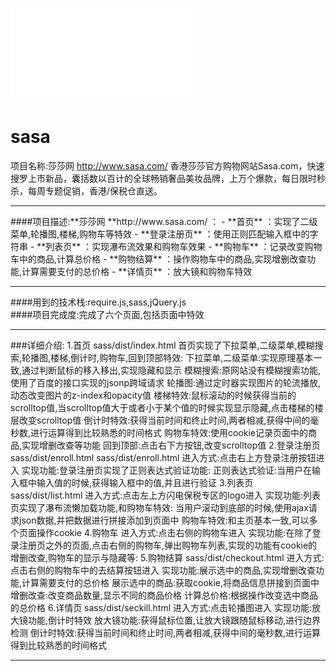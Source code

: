 ![Alt text](./README.md)
# sasa  <br />
项目名称:莎莎网 http://www.sasa.com/ 香港莎莎官方购物网站Sasa.com，快速搜罗上市新品，囊括数以百计的全球畅销奢品美妆品牌，上万个爆款，每日限时秒杀，每周专题促销，香港/保税仓直送。 <br />
<hr>
####项目描述:**莎莎网 **http://www.sasa.com/ ：
- **首页** ：实现了二级菜单,轮播图,楼梯,购物车等特效
- **登录注册页** ：使用正则匹配输入框中的字符串
- **列表页** ：实现瀑布流效果和购物车效果
- **购物车** ：记录改变购物车中的商品,计算总价格
- **购物结算** ：操作购物车中的商品,实现增删改查功能,计算需要支付的总价格
- **详情页** ：放大镜和购物车特效
<hr/>
####用到的技术栈:require.js,sass,jQuery.js  <br />
####项目完成度:完成了六个页面,包括页面中特效<br />

<hr>
###详细介绍:
		1.首页   sass/dist/index.html
		首页实现了下拉菜单,二级菜单,模糊搜索,轮播图,楼梯,倒计时,购物车,回到顶部特效:
		     下拉菜单,二级菜单:实现原理基本一致,通过判断鼠标的移入移出,实现隐藏和显示
		     模糊搜索:原网站没有模糊搜索功能,使用了百度的接口实现的jsonp跨域请求
			轮播图:通过定时器实现图片的轮流播放,动态改变图片的z-index和opacity值
			楼梯特效:鼠标滚动的时候获得当前的scrolltop值,当scrolltop值大于或者小于某个值的时候实现显示隐藏,点击楼梯的楼层改变scrolltop值
			倒计时特效:获得当前时间和终止时间,两者相减,获得中间的毫秒数,进行运算得到比较熟悉的时间格式
			购物车特效:使用cookie记录页面中的商品,实现增删改查等功能
			回到顶部:点击右下方按钮,改变scrolltop值
		2.登录注册页  sass/dist/enroll.html  sass/dist/enroll.html 
		进入方式:点击右上方登录注册按钮进入
		实现功能:登录注册页实现了正则表达式验证功能:
			正则表达式验证:当用户在输入框中输入值的时候,获得输入框中的值,并且进行验证
		3.列表页   sass/dist/list.html
		进入方式:点击左上方闪电保税专区的logo进入
		实现功能:列表页实现了瀑布流懒加载功能,和购物车特效:
			当用户滚动到底部的时候,使用ajax请求json数据,并把数据进行拼接添加到页面中
			购物车特效:和主页基本一致,可以多个页面操作cookie
		4.购物车  
		进入方式:点击右侧的购物车进入
		实现功能:在除了登录注册页之外的页面,点击右侧的购物车,弹出购物车列表,实现的功能有cookie的增删改查,购物车的显示与隐藏等:
		5.购物结算   sass/dist/checkout.html
		进入方式:点击右侧的购物车中的去结算按钮进入
		实现功能:展示选中的商品,实现增删改查功能,计算需要支付的总价格
			展示选中的商品:获取cookie,将商品信息拼接到页面中
			增删改查:改变商品数量,显示不同的商品价格
			计算总价格:根据操作改变选中商品的总价格
		6.详情页    sass/dist/seckill.html
		进入方式:点击轮播图进入
		实现功能:放大镜功能,倒计时特效
			放大镜功能:获得鼠标位置,让放大镜跟随鼠标移动,进行边界检测
			倒计时特效:获得当前时间和终止时间,两者相减,获得中间的毫秒数,进行运算得到比较熟悉的时间格式

<hr/>
